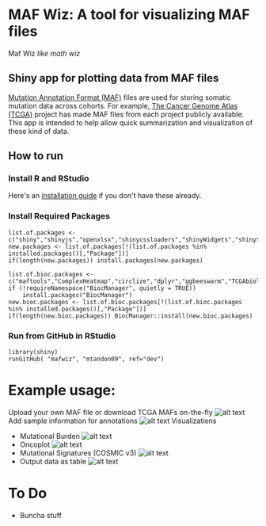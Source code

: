 # MAF Wiz: A tool for visualizing MAF files
Maf Wiz *like math wiz*
 
## Shiny app for plotting data from MAF files
[Mutation Annotation Format (MAF)](https://docs.gdc.cancer.gov/Encyclopedia/pages/Mutation_Annotation_Format/) files are used for storing somatic mutation data across cohorts. For example, [The Cancer Genome Atlas (TCGA)](https://www.cancer.gov/about-nci/organization/ccg/research/structural-genomics/tcga) project has made MAF files from each project publicly available.  This app is intended to help allow quick summarization and visualization of these kind of data.
 
## How to run
### Install R and RStudio
Here's an [installation guide](http://www.sthda.com/english/wiki/installing-r-and-rstudio-easy-r-programming) if you don't have these already.

### Install Required Packages
```
list.of.packages <- c("shiny","shinyjs","openxlsx","shinycssloaders","shinyWidgets","shinythemes","RColorBrewer","ggplot2","reshape2","colourpicker")
new.packages <- list.of.packages[!(list.of.packages %in% installed.packages()[,"Package"])]
if(length(new.packages)) install.packages(new.packages)

list.of.bioc.packages <- c("maftools","ComplexHeatmap","circlize","dplyr","ggbeeswarm","TCGAbiolinks","NMF","MutationalPatterns","BSgenome.Hsapiens.UCSC.hg38","BSgenome.Hsapiens.UCSC.hg19")
if (!requireNamespace("BiocManager", quietly = TRUE))
    install.packages("BiocManager")
new.bioc.packages <- list.of.bioc.packages[!(list.of.bioc.packages %in% installed.packages()[,"Package"])]
if(length(new.bioc.packages)) BiocManager::install(new.bioc.packages)
```

### Run from GitHub in RStudio
```
library(shiny)
runGitHub( "mafwiz", "mtandon09", ref="dev")
```

# Example usage:
Upload your own MAF file or download TCGA MAFs on-the-fly
   ![alt text](screenshots/landing.png "Select MAF")
Add sample information for annotations
   ![alt text](screenshots/sample_info.png "Add sample annotations")
Visualizations
   - Mutational Burden
    ![alt text](screenshots/burden.png "Burden Plot")
   - Oncoplot
    ![alt text](screenshots/oncoplot.png "Oncoplot")
   - Mutational Signatures (COSMIC v3)
    ![alt text](screenshots/mutational_signatures.png "Mutataional Signatures")
   - Output data as table
    ![alt text](screenshots/variant_table.png "Variant Table")


# To Do
- Buncha stuff
